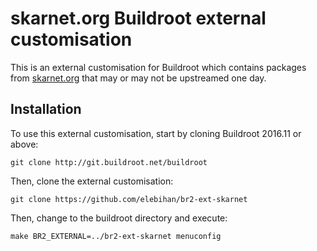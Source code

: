 # skarnet.org Buildroot external customisation

This is an external customisation for Buildroot which contains packages from
[skarnet.org](http://skarnet.org) that may or may not be upstreamed one day.

## Installation

To use this external customisation, start by cloning Buildroot 2016.11 or above:

```
git clone http://git.buildroot.net/buildroot
```

Then, clone the external customisation:

```
git clone https://github.com/elebihan/br2-ext-skarnet
```

Then, change to the buildroot directory and execute:

```
make BR2_EXTERNAL=../br2-ext-skarnet menuconfig
```
